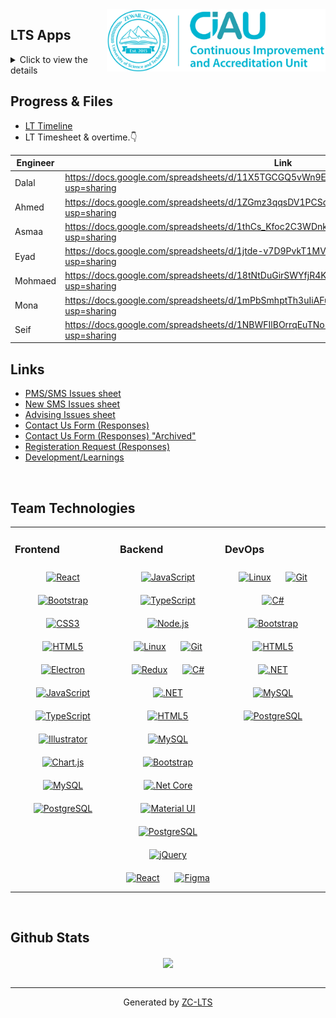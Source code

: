 <div align="center">
<img src="./images/ForSig.png" align="right" width="350" height="100" />
</div>   

## LTS Apps 
<details>
  <summary>Click to view the details</summary> 
  

|    📉 **Survey Management System (SMS)**   |    📝**Petition Management System (PMS)**    |    🎓 **Academic Advising System (AMS)**     | 
|------------------------------------------|-------------------------------------------|----------------------------------------------|
 [SMS Project](https://github.com/users/LTS-Dev-Team/projects/8)  |  [PMS Project](https://github.com/users/LTS-Dev-Team/projects/5) | [AMS Project](https://github.com/users/LTS-Dev-Team/projects/10) 
   [SMS Repository](https://github.com/LTS-Dev-Team/LTS-SurveySystem)  | [PMS Repository](https://github.com/LTS-Dev-Team/LTS-PetitionManagementSystem) |[Repository](https://github.com/LTS-Dev-Team/LTS-AdministrationSystem)  
  [SMS Folder](https://drive.google.com/drive/folders/1kKcI6vqH3f4HgBMg_qIFuBwEvI9YQSmt)  |[PMS Folder](https://drive.google.com/drive/folders/1BcFirKB8lHnIcCCcnGSbSS5KHqBF0Vai) |[AMS Folder](https://drive.google.com/drive/folders/1Ygm79ZiKUhJmwL_5IUj7HefFYN4CSi4i)|
|------------------------------------------|-------------------------------------------|----------------------------------------------|
|         🌐 **Zewail City website Backend**          |         🌐  **Zewail City website Frontend**           | 🛠️   **Administration System** |
|[ZC website Backend Project](https://github.com/users/LTS-Dev-Team/projects/13)|[ZC website Front Project](https://github.com/users/LTS-Dev-Team/projects/13) |[Admin Project](https://github.com/users/LTS-Dev-Team/projects/9) |
|[ZC website Backend Repository](https://github.com/LTS-Dev-Team/ZewailCity-Website-backend)|[ZC website Frontend Repository](https://github.com/LTS-Dev-Team/ZewailCity-Website-frontend)|[Admin Repository](https://github.com/LTS-Dev-Team/LTS-AdministrationSystem)| 
|[ZC website Backend Folder](https://drive.google.com/drive/folders/1Ygm79ZiKUhJmwL_5IUj7HefFYN4CSi4i)|[ZC website Frontend Folder](https://drive.google.com/drive/folders/1Ygm79ZiKUhJmwL_5IUj7HefFYN4CSi4i)|[Admin Folder](https://drive.google.com/drive/folders/1Ygm79ZiKUhJmwL_5IUj7HefFYN4CSi4i)|
|------------------------------------------|-------------------------------------------|----------------------------------------------|
|         📒 **Utilities**          |        🔖 **Old LT-System**           |  ⚡ **Comming applications** | 
|[Utilities](https://drive.google.com/drive/folders/1YJvAiCHsuSHnCHLFfKTm5Qq39VXIEAAs)|[Documenation Link](https://docs.google.com/spreadsheets/d/15fh9n3xTk-Pf4gXUNc4pcTecAnQaeqRuoGdsER_n-_8/edit?usp=sharing)|[Comming soon list...](https://docs.google.com/spreadsheets/d/1JVEUM2t6IHlsV6d08SnEmWfVCq06nR2W0hr_lVkgCc4/edit#gid=891834841) | 
</details>


## Progress & Files  
- [LT Timeline](https://docs.google.com/spreadsheets/d/1EV_cW8RaPBSQz6sqC2W-jkZqbPrMSRAfNfAn4vyFB-A/edit?usp=sharing)
- LT Timesheet & overtime.👇
  
| Engineer 	| Link                                                                                                 	|   
|----------	|------------------------------------------------------------------------------------------------------	|
| Dalal    	| https://docs.google.com/spreadsheets/d/11X5TGCGQ5vWn9Ea6hDrI3PtmaAvHdUqwZjtnm1r2tHc/edit?usp=sharing 	|
| Ahmed    	| https://docs.google.com/spreadsheets/d/1ZGmz3qqsDV1PCSddlQogkweKIb1PXnKxCdFwvr66hNU/edit?usp=sharing 	|
| Asmaa    	| https://docs.google.com/spreadsheets/d/1thCs_Kfoc2C3WDnkPn7JupOsY_YaoTePIttI-Eg-kJc/edit?usp=sharing 	| 
| Eyad     	| https://docs.google.com/spreadsheets/d/1jtde-v7D9PvkT1MVFdzJjyWd5vEHDuhECnYwb33_rxM/edit?usp=sharing  | 
| Mohmaed  	| https://docs.google.com/spreadsheets/d/18tNtDuGirSWYfjR4KzUUfp2EgaHbbsGwZo6e5E3Kyck/edit?usp=sharing	 | 
| Mona     	| https://docs.google.com/spreadsheets/d/1mPbSmhptTh3uIiAFulawI5ldPcK2v7hApyLgwDEAfbw/edit?usp=sharing	 | 
| Seif     	| https://docs.google.com/spreadsheets/d/1NBWFIlBOrrqEuTNo5mAEKbyo84GiJCLeRlPjsqAEsdc/edit?usp=sharing 	| 


## Links  

- [PMS/SMS Issues sheet](https://docs.google.com/spreadsheets/d/1-W2jjaLirlwKRF9pYJ-yAzlN_YWNvQapF_zDlMUfxoc/edit#gid=868346198) 
- [New SMS Issues sheet](https://docs.google.com/spreadsheets/d/18X8rIyhe1kU_OQPlVviA1Td8HSYFnDVxfr4eKPDNB5c/edit?usp=sharing)
- [Advising Issues sheet](https://docs.google.com/spreadsheets/d/1u9q3cE0YZmdHwO7F_RJYX1IQpExR4kNcWQxhkYWrjSU/edit?usp=sharing)
- [Contact Us Form (Responses)](https://docs.google.com/spreadsheets/d/1F1xbKzsw_qYQGz0tbiSmdA3vEvS75FrZGvxWC6G6skY/edit?usp=sharing)
- [Contact Us Form (Responses) "Archived"](https://docs.google.com/spreadsheets/d/17avkplDGwGCn4ayarrp9K8xC8z9VK4hTRr-qVjjqKTI/edit?usp=sharing)
- [Registeration Request (Responses)](https://docs.google.com/spreadsheets/d/1luvPhsDIVQI9NHi6GJRkGjL7p2a04aRtAUolJowy_OQ/edit?usp=sharing)
- [Development/Learnings](https://docs.google.com/spreadsheets/d/1Z5kZqJqvQQC5lH_TxZoy-zw-1PkqRxcqidMPEfeYn-c/edit?usp=sharing)
  
<br/>  


## Team Technologies  
<table><tr><td valign="top" width="33%">



### Frontend  
<div align="center">  
<a href="https://reactjs.org/" target="_blank"><img style="margin: 10px" src="https://profilinator.rishav.dev/skills-assets/react-original-wordmark.svg" alt="React" height="50" /></a>  
<a href="https://getbootstrap.com/docs/3.4/javascript/" target="_blank"><img style="margin: 10px" src="https://profilinator.rishav.dev/skills-assets/bootstrap-plain.svg" alt="Bootstrap" height="50" /></a>  
<a href="https://www.w3schools.com/css/" target="_blank"><img style="margin: 10px" src="https://profilinator.rishav.dev/skills-assets/css3-original-wordmark.svg" alt="CSS3" height="50" /></a>  
<a href="https://en.wikipedia.org/wiki/HTML5" target="_blank"><img style="margin: 10px" src="https://profilinator.rishav.dev/skills-assets/html5-original-wordmark.svg" alt="HTML5" height="50" /></a>  
<a href="https://www.electronjs.org/" target="_blank"><img style="margin: 10px" src="https://profilinator.rishav.dev/skills-assets/electron-original.svg" alt="Electron" height="50" /></a>  
<a href="https://www.javascript.com/" target="_blank"><img style="margin: 10px" src="https://profilinator.rishav.dev/skills-assets/javascript-original.svg" alt="JavaScript" height="50" /></a>  
<a href="https://www.typescriptlang.org/" target="_blank"><img style="margin: 10px" src="https://profilinator.rishav.dev/skills-assets/typescript-original.svg" alt="TypeScript" height="50" /></a>  
<a href="https://www.adobe.com/in/products/illustrator.html" target="_blank"><img style="margin: 10px" src="https://profilinator.rishav.dev/skills-assets/adobe_illustrator-icon.svg" alt="Illustrator" height="50" /></a>  
<a href="https://www.chartjs.org/" target="_blank"><img style="margin: 10px" src="https://profilinator.rishav.dev/skills-assets/logo-title.svg" alt="Chart.js" height="50" /></a>  
<a href="https://www.mysql.com/" target="_blank"><img style="margin: 10px" src="https://profilinator.rishav.dev/skills-assets/mysql-original-wordmark.svg" alt="MySQL" height="50" /></a>  
<a href="https://www.postgresql.org/" target="_blank"><img style="margin: 10px" src="https://profilinator.rishav.dev/skills-assets/postgresql-original-wordmark.svg" alt="PostgreSQL" height="50" /></a>  
</div>

</td><td valign="top" width="33%">



### Backend  
<div align="center">  
<a href="https://www.javascript.com/" target="_blank"><img style="margin: 10px" src="https://profilinator.rishav.dev/skills-assets/javascript-original.svg" alt="JavaScript" height="50" /></a>  
<a href="https://www.typescriptlang.org/" target="_blank"><img style="margin: 10px" src="https://profilinator.rishav.dev/skills-assets/typescript-original.svg" alt="TypeScript" height="50" /></a>  
<a href="https://nodejs.org/" target="_blank"><img style="margin: 10px" src="https://profilinator.rishav.dev/skills-assets/nodejs-original-wordmark.svg" alt="Node.js" height="50" /></a>  
<a href="https://www.linux.org/" target="_blank"><img style="margin: 10px" src="https://profilinator.rishav.dev/skills-assets/linux-original.svg" alt="Linux" height="50" /></a>  
<a href="https://github.com/" target="_blank"><img style="margin: 10px" src="https://profilinator.rishav.dev/skills-assets/git-scm-icon.svg" alt="Git" height="50" /></a>  
<a href="https://redux.js.org/" target="_blank"><img style="margin: 10px" src="https://profilinator.rishav.dev/skills-assets/redux-original.svg" alt="Redux" height="50" /></a>  
<a href="https://docs.microsoft.com/en-us/dotnet/csharp/" target="_blank"><img style="margin: 10px" src="https://profilinator.rishav.dev/skills-assets/csharp-original.svg" alt="C#" height="50" /></a>  
<a href="https://dotnet.microsoft.com/download/dotnet-framework" target="_blank"><img style="margin: 10px" src="https://profilinator.rishav.dev/skills-assets/dot-net-original-wordmark.svg" alt=".NET" height="50" /></a>  
<a href="https://en.wikipedia.org/wiki/HTML5" target="_blank"><img style="margin: 10px" src="https://profilinator.rishav.dev/skills-assets/html5-original-wordmark.svg" alt="HTML5" height="50" /></a>  
<a href="https://www.mysql.com/" target="_blank"><img style="margin: 10px" src="https://profilinator.rishav.dev/skills-assets/mysql-original-wordmark.svg" alt="MySQL" height="50" /></a>  
<a href="https://getbootstrap.com/docs/3.4/javascript/" target="_blank"><img style="margin: 10px" src="https://profilinator.rishav.dev/skills-assets/bootstrap-plain.svg" alt="Bootstrap" height="50" /></a>  
<a href="https://dotnet.microsoft.com/download" target="_blank"><img style="margin: 10px" src="https://profilinator.rishav.dev/skills-assets/dotnetcore.png" alt=".Net Core" height="50" /></a>  
<a href="https://mui.com/" target="_blank"><img style="margin: 10px" src="https://profilinator.rishav.dev/skills-assets/mui.png" alt="Material UI" height="50" /></a>  
<a href="https://www.postgresql.org/" target="_blank"><img style="margin: 10px" src="https://profilinator.rishav.dev/skills-assets/postgresql-original-wordmark.svg" alt="PostgreSQL" height="50" /></a>  
<a href="https://jquery.com/" target="_blank"><img style="margin: 10px" src="https://profilinator.rishav.dev/skills-assets/jquery.png" alt="jQuery" height="50" /></a>  
<a href="https://reactjs.org/" target="_blank"><img style="margin: 10px" src="https://profilinator.rishav.dev/skills-assets/react-original-wordmark.svg" alt="React" height="50" /></a>  
<a href="https://www.figma.com/" target="_blank"><img style="margin: 10px" src="https://profilinator.rishav.dev/skills-assets/figma-icon.svg" alt="Figma" height="50" /></a>  
</div>

</td><td valign="top" width="33%">



### DevOps  
<div align="center">  
<a href="https://www.linux.org/" target="_blank"><img style="margin: 10px" src="https://profilinator.rishav.dev/skills-assets/linux-original.svg" alt="Linux" height="50" /></a>  
<a href="https://github.com/" target="_blank"><img style="margin: 10px" src="https://profilinator.rishav.dev/skills-assets/git-scm-icon.svg" alt="Git" height="50" /></a>  
<a href="https://docs.microsoft.com/en-us/dotnet/csharp/" target="_blank"><img style="margin: 10px" src="https://profilinator.rishav.dev/skills-assets/csharp-original.svg" alt="C#" height="50" /></a>  
<a href="https://getbootstrap.com/docs/3.4/javascript/" target="_blank"><img style="margin: 10px" src="https://profilinator.rishav.dev/skills-assets/bootstrap-plain.svg" alt="Bootstrap" height="50" /></a>  
<a href="https://en.wikipedia.org/wiki/HTML5" target="_blank"><img style="margin: 10px" src="https://profilinator.rishav.dev/skills-assets/html5-original-wordmark.svg" alt="HTML5" height="50" /></a>  
<a href="https://dotnet.microsoft.com/download/dotnet-framework" target="_blank"><img style="margin: 10px" src="https://profilinator.rishav.dev/skills-assets/dot-net-original-wordmark.svg" alt=".NET" height="50" /></a>  
<a href="https://www.mysql.com/" target="_blank"><img style="margin: 10px" src="https://profilinator.rishav.dev/skills-assets/mysql-original-wordmark.svg" alt="MySQL" height="50" /></a>  
<a href="https://www.postgresql.org/" target="_blank"><img style="margin: 10px" src="https://profilinator.rishav.dev/skills-assets/postgresql-original-wordmark.svg" alt="PostgreSQL" height="50" /></a>  
</div>

</td></tr></table>  

<br/>  


## Github Stats  
<div align="center"><img src="https://github-readme-stats.vercel.app/api?username=rishavanand&show_icons=true&count_private=true&hide_border=true" align="center" /></div>  

<br/>  

----
<div align="center">Generated by <a href="https://www.zc-lt.com/" target="_blank">ZC-LTS</a></div>
